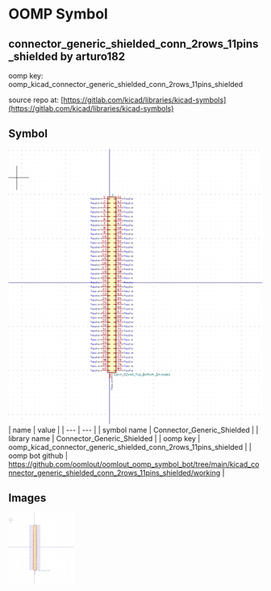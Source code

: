 # OOMP Symbol  
## connector_generic_shielded_conn_2rows_11pins_shielded  by arturo182  
  
oomp key: oomp_kicad_connector_generic_shielded_conn_2rows_11pins_shielded  
  
source repo at: [https://gitlab.com/kicad/libraries/kicad-symbols](https://gitlab.com/kicad/libraries/kicad-symbols)  
## Symbol  
  
[![working.png](working_600.png)](working.png)  
| name | value | 
| --- | --- | 
| symbol name | Connector_Generic_Shielded | 
| library name | Connector_Generic_Shielded | 
| oomp key | oomp_kicad_connector_generic_shielded_conn_2rows_11pins_shielded | 
| oomp bot github | https://github.com/oomlout/oomlout_oomp_symbol_bot/tree/main/kicad_connector_generic_shielded_conn_2rows_11pins_shielded/working | 
## Images  
  
[![working.png](working_140.png)](working.png)  
